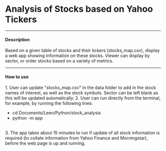 <html>
<h1> Analysis of Stocks based on Yahoo Tickers </h1>
<hr>

<h4> Description </h4>
Based on a given table of stocks and their tickers (stocks_map.csv), display a web app showing information on these stocks. Viewer can display by sector, or order stocks based on a variety of metrics.
<hr>

<h4> How to use </h4>
1. User can update "stocks_map.csv" in the data folder to add in the stock names of interest, as well as the stock symbols. Sector can be left blank as this will be updated automatically.
2. User can run directly from the terminal, for example, by running the following lines:

- cd Documents/Leen/Python/stock_analysis
- python -m app

<br>
3. The app takes about 15 minutes to run if update of all stock information is required (to collate information from Yahoo Finance and Morningstar), before the web page is up and running.

</html>
